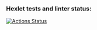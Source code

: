 ### Hexlet tests and linter status:
[![Actions Status](https://github.com/Tractorist86/qa-engineer-old-project-84/workflows/hexlet-check/badge.svg)](https://github.com/Tractorist86/qa-engineer-old-project-84/actions)